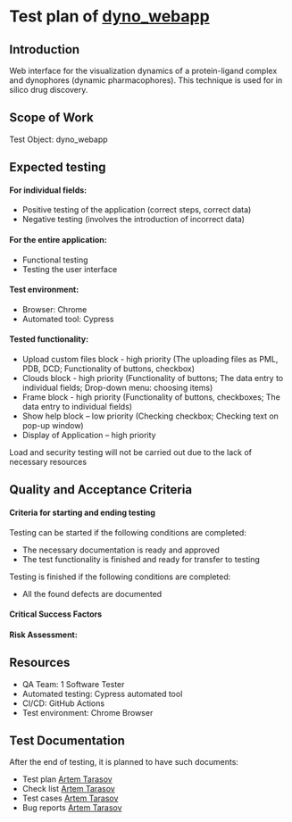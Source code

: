 # Test plan of [dyno_webapp](https://github.com/nadja-mansurov/dyno_webapp) #

## Introduction ##
  
Web interface for the visualization dynamics of a protein-ligand complex and dynophores (dynamic pharmacophores). 
This technique is used for in silico drug discovery.

## Scope of Work ##

Test Object: dyno_webapp

## Expected testing ##

#### For individual fields: ####

* Positive testing of the application (correct steps, correct data)
* Negative testing (involves the introduction of incorrect data)

#### For the entire application: ####

* Functional testing
* Testing the user interface

#### Test environment: ####

* Browser: Chrome
* Automated tool: Cypress

#### Tested functionality: ####

* Upload custom files block -  high priority 
(The uploading files as PML, PDB, DCD;  Functionality of buttons, checkbox)
* Clouds block -  high priority 
(Functionality of buttons;  The data entry to individual fields;  Drop-down menu: choosing items)
* Frame block -  high priority 
(Functionality of buttons, checkboxes; The data entry to individual fields)
* Show help block – low priority 
(Checking checkbox; Checking text on pop-up window)
* Display of Application – high priority

Load and security testing will not be carried out due to the lack of necessary resources
      
## Quality and Acceptance Criteria ##
#### Criteria for starting and ending testing ####

Testing can be started if the following conditions are completed:

* The necessary documentation is ready and approved
* The test functionality is finished and ready for transfer to testing

Testing is finished if the following conditions are completed:

* All the found defects are documented

#### Critical Success Factors ####

#### Risk Assessment: ####

## Resources ##

* QA Team: 1 Software Tester
* Automated testing: Cypress automated tool
* CI/CD: GitHub Actions
* Test environment: Chrome Browser

## Test Documentation ##

After the end of testing, it is planned to have such documents:

* Test plan [Artem Tarasov](https://github.com/TarasovArtem)
* Check list [Artem Tarasov](https://github.com/TarasovArtem)
* Test cases [Artem Tarasov](https://github.com/TarasovArtem)
* Bug reports [Artem Tarasov](https://github.com/TarasovArtem)

